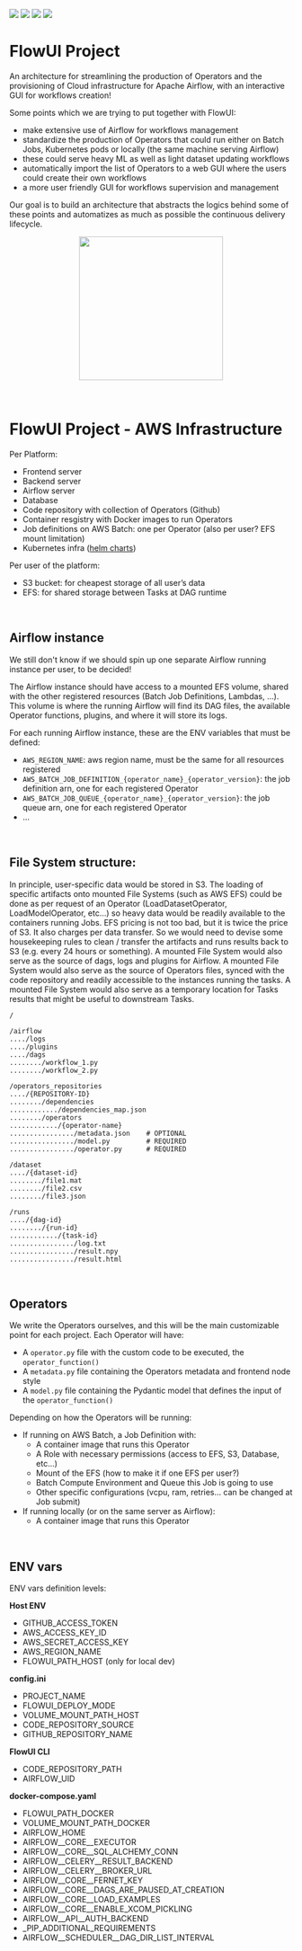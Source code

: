 [<img src="https://img.shields.io/pypi/v/flowui-project?color=%231BA331&label=PyPI&logo=python&logoColor=%23F7F991%20">](https://pypi.org/project/flowui-project/)
[<img src="https://img.shields.io/docker/v/taufferconsulting/flowui-backend?label=Backend&logo=docker&style=flat">](https://hub.docker.com/r/taufferconsulting/flowui-backend)
[<img src="https://img.shields.io/docker/v/taufferconsulting/flowui-frontend?label=Frontend&logo=docker&style=flat">](https://hub.docker.com/r/taufferconsulting/flowui-frontend)
[<img src="https://img.shields.io/readthedocs/flowui?color=%23799194&label=Docs&logo=Read%20the%20Docs&logoColor=white">](link)




# FlowUI Project
An architecture for streamlining the production of Operators and the provisioning of Cloud infrastructure for Apache Airflow, with an interactive GUI for workflows creation!

Some points which we are trying to put together with FlowUI:
- make extensive use of Airflow for workflows management
- standardize the production of Operators that could run either on Batch Jobs, Kubernetes pods or locally (the same machine serving Airflow)
- these could serve heavy ML as well as light dataset updating workflows
- automatically import the list of Operators to a web GUI where the users could create their own workflows
- a more user friendly GUI for workflows supervision and management

Our goal is to build an architecture that abstracts the logics behind some of these points and automatizes as much as possible the continuous delivery lifecycle.

<p align="center">
<img src="docs/continuous_delivery.png" width="256"/>
</p>

<br>

# FlowUI Project - AWS Infrastructure

Per Platform:
- Frontend server
- Backend server
- Airflow server
- Database
- Code repository with collection of Operators (Github)
- Container resgistry with Docker images to run Operators
- Job definitions on AWS Batch: one per Operator (also per user? EFS mount limitation)
- Kubernetes infra ([helm charts](https://airflow.apache.org/docs/helm-chart/stable/index.html))

Per user of the platform:
- S3 bucket: for cheapest storage of all user’s data
- EFS: for shared storage between Tasks at DAG runtime

<br>

## Airflow instance
We still don't know if we should spin up one separate Airflow running instance per user, to be decided!

The Airflow instance should have access to a mounted EFS volume, shared with the other registered resources (Batch Job Definitions, Lambdas, ...). This volume is where the running Airflow will find its DAG files, the available Operator functions, plugins, and where it will store its logs.

For each running Airflow instance, these are the ENV variables that must be defined:
- `AWS_REGION_NAME`: aws region name, must be the same for all resources registered
- `AWS_BATCH_JOB_DEFINITION_{operator_name}_{operator_version}`: the job definition arn, one for each registered Operator
- `AWS_BATCH_JOB_QUEUE_{operator_name}_{operator_version}`: the job queue arn, one for each registered Operator
- ...

<br>

## File System structure:
In principle, user-specific data would be stored in S3. The loading of specific artifacts onto mounted File Systems (such as AWS EFS) could be done as per request of an Operator (LoadDatasetOperator, LoadModelOperator, etc…) so heavy data would be readily available to the containers running Jobs.
EFS pricing is not too bad, but it is twice the price of S3. It also charges per data transfer. So we would need to devise some housekeeping rules to clean / transfer the artifacts and runs results back to S3 (e.g. every 24 hours or something).
A mounted File System would also serve as the source of dags, logs and plugins for Airflow.
A mounted File System would also serve as the source of Operators files, synced with the code repository and readily accessible to the instances running the tasks.
A mounted File System would also serve as a temporary location for Tasks results that might be useful to downstream Tasks.

```
/

/airflow
..../logs
..../plugins
..../dags
......../workflow_1.py
......../workflow_2.py

/operators_repositories
..../{REPOSITORY-ID}
......../dependencies
............/dependencies_map.json
......../operators
............/{operator-name}
................/metadata.json    # OPTIONAL
................/model.py         # REQUIRED
................/operator.py      # REQUIRED

/dataset
..../{dataset-id}
......../file1.mat
......../file2.csv
......../file3.json

/runs
..../{dag-id}
......../{run-id}
............/{task-id}
................/log.txt
................/result.npy
................/result.html
```

<br>

## Operators
We write the Operators ourselves, and this will be the main customizable point for each project. Each Operator will have:
- A `operator.py` file with the custom code to be executed, the `operator_function()`
- A `metadata.py` file containing the Operators metadata and frontend node style
- A `model.py` file containing the Pydantic model that defines the input of the `operator_function()`

Depending on how the Operators will be running:
- If running on AWS Batch, a Job Definition with:
    - A container image that runs this Operator
    - A Role with necessary permissions (access to EFS, S3, Database, etc…)
    - Mount of the EFS (how to make it if one EFS per user?)
    - Batch Compute Environment and Queue this Job is going to use
    - Other specific configurations (vcpu, ram, retries… can be changed at Job submit)
- If running locally (or on the same server as Airflow):
    - A container image that runs this Operator

<br>


## ENV vars
ENV vars definition levels:

**Host ENV**
- GITHUB_ACCESS_TOKEN
- AWS_ACCESS_KEY_ID
- AWS_SECRET_ACCESS_KEY
- AWS_REGION_NAME
- FLOWUI_PATH_HOST  (only for local dev)

**config.ini**
- PROJECT_NAME
- FLOWUI_DEPLOY_MODE
- VOLUME_MOUNT_PATH_HOST
- CODE_REPOSITORY_SOURCE
- GITHUB_REPOSITORY_NAME

**FlowUI CLI**
- CODE_REPOSITORY_PATH
- AIRFLOW_UID

**docker-compose.yaml**
- FLOWUI_PATH_DOCKER
- VOLUME_MOUNT_PATH_DOCKER
- AIRFLOW_HOME
- AIRFLOW__CORE__EXECUTOR
- AIRFLOW__CORE__SQL_ALCHEMY_CONN
- AIRFLOW__CELERY__RESULT_BACKEND
- AIRFLOW__CELERY__BROKER_URL
- AIRFLOW__CORE__FERNET_KEY
- AIRFLOW__CORE__DAGS_ARE_PAUSED_AT_CREATION
- AIRFLOW__CORE__LOAD_EXAMPLES
- AIRFLOW__CORE__ENABLE_XCOM_PICKLING
- AIRFLOW__API__AUTH_BACKEND
- _PIP_ADDITIONAL_REQUIREMENTS
- AIRFLOW__SCHEDULER__DAG_DIR_LIST_INTERVAL

